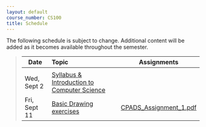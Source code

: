 ```yaml
---
layout: default
course_number: CS100
title: Schedule
---
```


The following schedule is subject to change.
Additional content will be added as it becomes available throughout the semester.


>| **Date**       | **Topic**                                                                                            |  **Assignments**                                             |
>| ---------------|:-----------------------------------------------------------------------------------------------------|--------------------------------------------------------------|
>|||
>| Wed, Sept 2    |  [Syllabus & Introduction to Computer Science](lectures/lecture0_intro.pdf)                          |                                                              |
>| Fri, Sept 11   |  [Basic Drawing exercises](lectures/lecture1_drawing.pdf)                                            | [CPADS_Assignment_1.pdf](assign/CPADS_Assignment_1.pdf)      |


<!-- vim:set wrap: ­-->
<!-- vim:set linebreak: -->
<!-- vim:set nolist: -->
